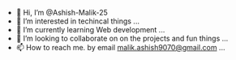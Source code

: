 - 👋 Hi, I’m @Ashish-Malik-25
- 👀 I’m interested in techincal things ...
- 🌱 I’m currently learning Web development ...
- 💞️ I’m looking to collaborate on on the projects and fun things ...
- 📫 How to reach me. by email malik.ashish9070@gmail.com ...

<!---
Ashish-Malik-25/Ashish-Malik-25 is a ✨ special ✨ repository because its `README.md` (this file) appears on your GitHub profile.
You can click the Preview link to take a look at your changes.
--->
